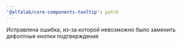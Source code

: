 ```yaml
---
'@alfalab/core-components-tooltip': patch
---
```


Исправлена ошибка, из-за которой невозможно было заменить дефолтные кнопки подтверждения
